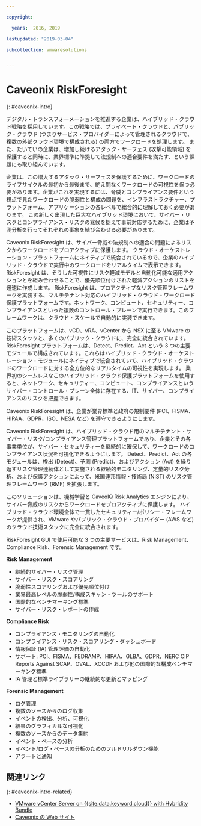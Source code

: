 ```yaml
---

copyright:

  years:  2016, 2019

lastupdated: "2019-03-04"

subcollection: vmwaresolutions


---
```


# Caveonix RiskForesight
{: #caveonix-intro}

デジタル・トランスフォーメーションを推進する企業は、ハイブリッド・クラウド戦略を採用しています。この戦略では、プライベート・クラウドと、パブリック・クラウド (つまりサービス・プロバイダーによって管理されるクラウドで、複数の外部クラウド環境で構成される) の両方でワークロードを処理します。 また、たいていの企業は、増加し続けるアタック・サーフェス (攻撃可能領域) を保護すると同時に、業界標準に準拠して法規制への適合要件を満たす、という課題にも取り組んでいます。

企業は、この増大するアタック・サーフェスを保護するために、ワークロードのライフサイクルの最初から最後まで、絶え間なくワークロードの可視性を保つ必要があります。企業がこれを実現するには、脅威とコンプライアンス要件という視点で見たワークロードの脆弱性と構成の問題を、インフラストラクチャー、プラットフォーム、アプリケーションの各レベルで総合的に理解しておく必要があります。 この新しく出現した巨大なハイブリッド環境において、サイバー・リスクとコンプライアンス・リスクの兆候を捉えて事前対応するために、企業は予測分析を行ってそれぞれの事象を結び合わせる必要があります。

Caveonix RiskForesight は、サイバー脅威や法規制への適合の問題によるリスクからワークロードをプロアクティブに保護します。 クラウド・オーケストレーション・プラットフォームにネイティブで統合されているので、企業のハイブリッド・クラウドで実行中のワークロードをリアルタイムで表示できます。 RiskForesight は、そうした可視性にリスク軽減モデルと自動化可能な適用アクションとを組み合わせることで、優先順位付けされた軽減アクションのリストを迅速に作成します。 RiskForesight は、プロアクティブなリスク管理フレームワークを実装する、マルチテナント対応のハイブリッド・クラウド・ワークロード保護プラットフォームです。ネットワーク、コンピュート、セキュリティー、コンプライアンスといった複数のコントロール・プレーンで実行できます。このフレームワークは、クラウド・スケールで自動的に実装できます。

このプラットフォームは、vCD、vRA、vCenter から NSX に至る VMware の技術スタックと、多くのパブリック・クラウドに、完全に統合されています。 RiskForesight プラットフォームは、Detect、Predict、Act という 3 つの主要モジュールで構成されています。これらはハイブリッド・クラウド・オーケストレーション・モジュールにネイティブで統合されていて、ハイブリッド・クラウドのワークロードに対する全方位的なリアルタイムの可視性を実現します。 業界初のシームレスなこのハイブリッド・クラウド保護プラットフォームを使用すると、ネットワーク、セキュリティー、コンピュート、コンプライアンスというサイバー・コントロール・プレーン全体に存在する、IT、サイバー、コンプライアンスのリスクを把握できます。

Caveonix RiskForesight は、企業が業界標準と政府の規制要件 (PCI、FISMA、HIPAA、GDPR、ISO、NESA など) を遵守できるようにします。

Caveonix RiskForesight は、ハイブリッド・クラウド用のマルチテナント・サイバー・リスク/コンプライアンス管理プラットフォームであり、企業とその各事業単位が、サイバー・セキュリティーを継続的に確保して、ワークロードのコンプライアンス状況を可視化できるようにします。 Detect、Predict、Act の各モジュールは、検出 (Detect)、予測 (Predict)、およびアクション (Act) を繰り返すリスク管理連続体として実施される継続的モニタリング、定量的リスク分析、および保護アクションによって、米国連邦情報・技術局 (NIST) のリスク管理フレームワーク (RMF) を拡張します。

このソリューションは、機械学習と CaveoIQ Risk Analytics エンジンにより、サイバー脅威のリスクからワークロードをプロアクティブに保護します。 ハイブリッド・クラウド環境全体で一貫したセキュリティー/ポリシー・フレームワークが提供され、VMware やパブリック・クラウド・プロバイダー (AWS など) のクラウド技術スタックに完全に統合されます。

RiskForesight GUI で使用可能な 3 つの主要サービスは、Risk Management、Compliance Risk、Forensic Management です。

**Risk Management**
-	継続的サイバー・リスク管理
- サイバー・リスク・スコアリング
-	脆弱性スコアリングおよび優先順位付け
-	業界最高レベルの脆弱性/構成スキャン・ツールのサポート
-	国際的なベンチマーキング標準
-	サイバー・リスク・レポートの作成

**Compliance Risk**
- コンプライアンス・モニタリングの自動化
-	コンプライアンス・リスク・スコアリング・ダッシュボード
-	情報保証 (IA) 管理評価の自動化
-	サポート: PCI、FISMA、FEDRAMP、HIPAA、GLBA、GDPR、NERC CIP Reports Against SCAP、OVAL、XCCDF および他の国際的な構成ベンチマーキング標準
-	IA 管理と標準ライブラリーの継続的な更新とマッピング

**Forensic Management**
-	ログ管理
-	複数のソースからのログ収集
-	イベントの検出、分析、可視化
-	結果のグラフィカルな可視化
-	複数のソースからのデータ集約
-	イベント・ベースの分析
-	イベント/ログ・ベースの分析のためのフルドリルダウン機能
-	アラートと通知

## 関連リンク
{: #caveonix-intro-related}

*   [VMware vCenter Server on {{site.data.keyword.cloud}} with Hybridity Bundle](/docs/services/vmwaresolutions/archiref/vcs?topic=vmware-solutions-vcs-hybridity-intro)
*   [Caveonix の Web サイト](https://www.caveonix.com/)
